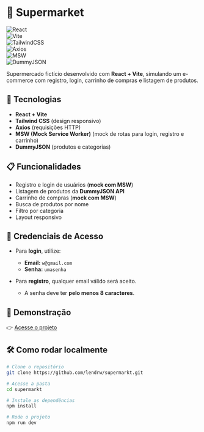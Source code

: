 # 🛒 Supermarket  

![React](https://img.shields.io/badge/React-20232A?style=for-the-badge&logo=react&logoColor=61DAFB)  
![Vite](https://img.shields.io/badge/Vite-646CFF?style=for-the-badge&logo=vite&logoColor=FFD62E)  
![TailwindCSS](https://img.shields.io/badge/Tailwind_CSS-38B2AC?style=for-the-badge&logo=tailwind-css&logoColor=white)  
![Axios](https://img.shields.io/badge/Axios-5A29E4?style=for-the-badge&logo=axios&logoColor=white)  
![MSW](https://img.shields.io/badge/MSW-FF6A33?style=for-the-badge&logoColor=white)  
![DummyJSON](https://img.shields.io/badge/DummyJSON-000000?style=for-the-badge&logo=json&logoColor=white)  

Supermercado fictício desenvolvido com **React + Vite**, simulando um e-commerce com registro, login, carrinho de compras e listagem de produtos.  

## 🚀 Tecnologias  
- **React + Vite**  
- **Tailwind CSS** (design responsivo)  
- **Axios** (requisições HTTP)  
- **MSW (Mock Service Worker)** (mock de rotas para login, registro e carrinho)  
- **DummyJSON** (produtos e categorias)  

## 📋 Funcionalidades  
- Registro e login de usuários (**mock com MSW**)  
- Listagem de produtos da **DummyJSON API**  
- Carrinho de compras (**mock com MSW**)  
- Busca de produtos por nome  
- Filtro por categoria  
- Layout responsivo  

## 🔑 Credenciais de Acesso  
- Para **login**, utilize:  
  - **Email:** `w@gmail.com`  
  - **Senha:** `umasenha`  

- Para **registro**, qualquer email válido será aceito.  
  - A senha deve ter **pelo menos 8 caracteres**.  

## 🔗 Demonstração  
👉 [Acesse o projeto](https://lendrw.github.io/supermarkt)  

## 🛠️ Como rodar localmente  
```bash
# Clone o repositório
git clone https://github.com/lendrw/supermarkt.git

# Acesse a pasta
cd supermarkt

# Instale as dependências
npm install

# Rode o projeto
npm run dev
